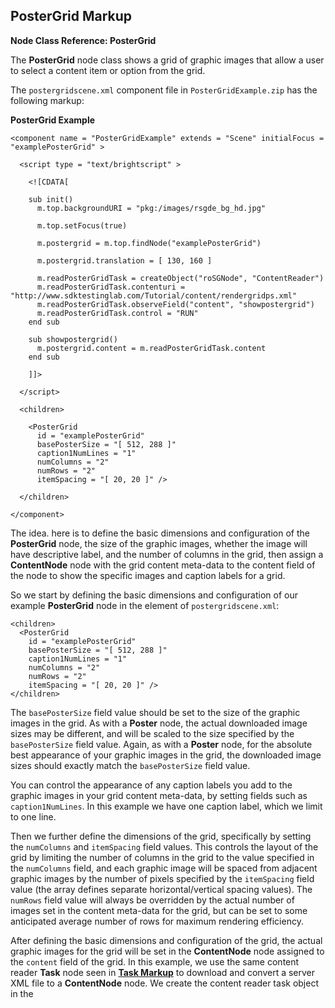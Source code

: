 ## PosterGrid Markup

**Node Class Reference: PosterGrid**

The **PosterGrid** node class shows a grid of graphic images that allow a user to select a content item or option from the grid.

The `postergridscene.xml` component file in `PosterGridExample.zip` has the following markup:

**PosterGrid Example** 
```
<component name = "PosterGridExample" extends = "Scene" initialFocus = "examplePosterGrid" >
 
  <script type = "text/brightscript" >
 
    <![CDATA[
 
    sub init()
      m.top.backgroundURI = "pkg:/images/rsgde_bg_hd.jpg"
 
      m.top.setFocus(true)
 
      m.postergrid = m.top.findNode("examplePosterGrid")
 
      m.postergrid.translation = [ 130, 160 ]
 
      m.readPosterGridTask = createObject("roSGNode", "ContentReader")
      m.readPosterGridTask.contenturi = "http://www.sdktestinglab.com/Tutorial/content/rendergridps.xml"
      m.readPosterGridTask.observeField("content", "showpostergrid")
      m.readPosterGridTask.control = "RUN"
    end sub
 
    sub showpostergrid()
      m.postergrid.content = m.readPosterGridTask.content
    end sub
 
    ]]>
 
  </script>
 
  <children>
 
    <PosterGrid
      id = "examplePosterGrid"
      basePosterSize = "[ 512, 288 ]"
      caption1NumLines = "1"
      numColumns = "2"
      numRows = "2"
      itemSpacing = "[ 20, 20 ]" />
 
  </children>
 
</component>
```

The idea. here is to define the basic dimensions and configuration of the **PosterGrid** node, the size of the graphic images, whether the image will have descriptive label, and the number of columns in the grid, then assign a **ContentNode** node with the grid content meta-data to the content field of the node to show the specific images and caption labels for a grid.

So we start by defining the basic dimensions and configuration of our example **PosterGrid** node in the **<children>** element of `postergridscene.xml`:

```
<children>
  <PosterGrid 
    id = "examplePosterGrid" 
    basePosterSize = "[ 512, 288 ]" 
    caption1NumLines = "1" 
    numColumns = "2" 
    numRows = "2" 
    itemSpacing = "[ 20, 20 ]" />
</children>
```


The `basePosterSize` field value should be set to the size of the graphic images in the grid. As with a **Poster** node, the actual downloaded image sizes may be different, and will be scaled to the size specified by the `basePosterSize` field value. Again, as with a **Poster** node, for the absolute best appearance of your graphic images in the grid, the downloaded image sizes should exactly match the `basePosterSize` field value.

You can control the appearance of any caption labels you add to the graphic images in your grid content meta-data, by setting fields such as `caption1NumLines`. In this example we have one caption label, which we limit to one line.

Then we further define the dimensions of the grid, specifically by setting the `numColumns` and `itemSpacing` field values. This controls the layout of the grid by limiting the number of columns in the grid to the value specified in the `numColumns` field, and each graphic image will be spaced from adjacent graphic images by the number of pixels specified by the `itemSpacing` field value (the array defines separate horizontal/vertical spacing values). The `numRows` field value will always be overridden by the actual number of images set in the content meta-data for the grid, but can be set to some anticipated average number of rows for maximum rendering efficiency.

After defining the basic dimensions and configuration of the grid, the actual graphic images for the grid will be set in the **ContentNode** node assigned to the `content` field of the grid. In this example, we use the same content reader **Task** node seen in [**Task Markup**](https://github.com/rokudev/samples/tree/master/ux%20components/control) to download and convert a server XML file to a **ContentNode** node. We create the content reader task object in the **<script>** element `**init()**` function, assign the **Task** node `contenturi` **<interface>** field with the URL of the grid content meta-data XML file, set an observer on the **Task** node **<interface>** `content` field, and set the **Task** node control field to `"RUN"` to start the asynchronous content reading task:

```
m.readPosterGridTask = createObject("roSGNode", "ContentReader")
m.readPosterGridTask.contenturi = "http://www.sdktestinglab.com/Tutorial/content/rendergridps.xml"
m.readPosterGridTask.observeField("content", "showpostergrid")
m.readPosterGridTask.control = "RUN"
```

As soon as the **ContentNode** node is completed by the **Task** node, the change in the **Task** node `content` field triggers the `showpostergrid()` callback function which assigns the **ContentNode** node to the grid `content` field:

```
sub showpostergrid()
  m.postergrid.content = m.readPosterGridTask.content
end sub
```

And the result is:

![img](https://sdkdocs.roku.com/download/attachments/4266151/PosterGrid.png?version=1&modificationDate=1498664496868&api=v2)



You might want to look at the grid content meta-data XML file on the server:

<http://www.sdktestinglab.com/Tutorial/content/rendergridps.xml>



> Note how the content meta-data attributes for each **PosterGrid** node item are set according to the attribute descriptions listed in [**Content Meta-Data**](https://developer..roku.com/docs/developer-program/getting-started/architecture/content-metadata.md) and [**PosterGrid**](https://github.com/rokudev/samples/tree/master/ux%20components/lists%20and%20grids):

```
<Content >
  <item
    hdgridposterurl = "http://www.sdktestinglab.com/Tutorial/images/rectanglepg.jpg"
    shortdescriptionline1 = "Rectangle Node"
    x = "0" y = "0" />
  ...
</Content>
```